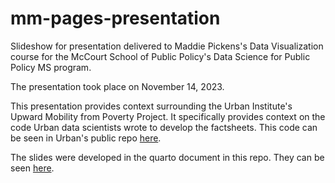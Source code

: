 # mm-pages-presentation
Slideshow for presentation delivered to Maddie Pickens's Data Visualization course for the McCourt School of Public Policy's Data Science for Public Policy MS program. 

The presentation took place on November 14, 2023. 

This presentation provides context surrounding the Urban Institute's Upward Mobility from Poverty Project. 
It specifically provides context on the code Urban data scientists wrote to develop the factsheets. This code can be seen in Urban's public repo [here](https://github.com/UI-Research/gates-mobility-metrics-pages). 

The slides were developed in the quarto document in this repo. They can be seen [here](https://deckart2.github.io/mm-pages-presentation/#/title-slide). 
